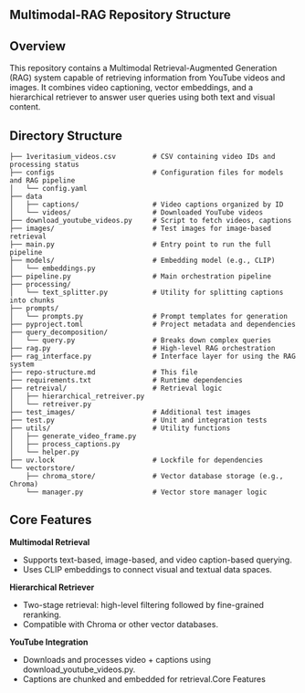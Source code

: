 ## Multimodal-RAG Repository Structure

## Overview
This repository contains a Multimodal Retrieval-Augmented Generation (RAG) system capable of retrieving information from YouTube videos and images. It combines video captioning, vector embeddings, and a hierarchical retriever to answer user queries using both text and visual content.

## Directory Structure

```
├── 1veritasium_videos.csv         # CSV containing video IDs and processing status
├── configs                        # Configuration files for models and RAG pipeline
│   └── config.yaml
├── data
│   ├── captions/                  # Video captions organized by ID
│   └── videos/                    # Downloaded YouTube videos
├── download_youtube_videos.py     # Script to fetch videos, captions
├── images/                        # Test images for image-based retrieval
├── main.py                        # Entry point to run the full pipeline
├── models/                        # Embedding model (e.g., CLIP)
│   └── embeddings.py
├── pipeline.py                    # Main orchestration pipeline
├── processing/
│   └── text_splitter.py           # Utility for splitting captions into chunks
├── prompts/
│   └── prompts.py                 # Prompt templates for generation
├── pyproject.toml                 # Project metadata and dependencies
├── query_decomposition/
│   └── query.py                   # Breaks down complex queries
├── rag.py                         # High-level RAG orchestration
├── rag_interface.py               # Interface layer for using the RAG system
├── repo-structure.md              # This file
├── requirements.txt               # Runtime dependencies
├── retreival/                     # Retrieval logic
│   ├── hierarchical_retreiver.py
│   └── retreiver.py
├── test_images/                   # Additional test images
├── test.py                        # Unit and integration tests
├── utils/                         # Utility functions
│   ├── generate_video_frame.py
│   ├── process_captions.py
│   └── helper.py
├── uv.lock                        # Lockfile for dependencies
└── vectorstore/
    ├── chroma_store/              # Vector database storage (e.g., Chroma)
    └── manager.py                 # Vector store manager logic
```

## Core Features
**Multimodal Retrieval**
- Supports text-based, image-based, and video caption-based querying.
- Uses CLIP embeddings to connect visual and textual data spaces.

**Hierarchical Retriever**

- Two-stage retrieval: high-level filtering followed by fine-grained reranking.
- Compatible with Chroma or other vector databases.

**YouTube Integration**

- Downloads and processes video + captions using download_youtube_videos.py.
- Captions are chunked and embedded for retrieval.Core Features

# 
